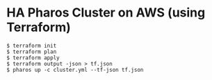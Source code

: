 # HA Pharos Cluster on AWS (using Terraform)

```
$ terraform init
$ terraform plan
$ terraform apply
$ terraform output -json > tf.json
$ pharos up -c cluster.yml --tf-json tf.json
```
